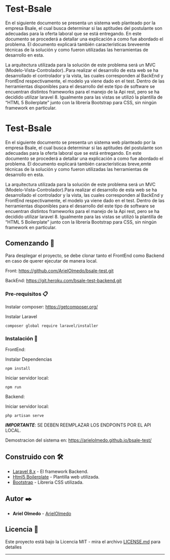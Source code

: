 # Test-Bsale
En el siguiente documento se presenta un sistema web planteado por la empresa Bsale, el cual busca determinar si las aptitudes del postulante son adecuadas para la oferta laboral que se está entregando. En este documento se procederá a detallar una explicación a como fue abordado el problema. El documento explicará también características breveemte técnicas de la solución y como fueron utilizadas las herramientas de desarrollo en esta.

La arquitectura utilizada para la solución de este problema será un MVC (Modelo-Vista-Controlador)..Para realizar el desarrollo de esta web se ha desarrollado el controlador y la vista, las cuales corresponden al BackEnd y FrontEnd respectivamente, el modelo ya viene dado en el test. Dentro de las herramientas disponibles para el desarrollo del este tipo de software se encuentran distintos frameworks para el manejo de la Api rest, pero se ha decidido utilizar laravel 8. Igualmente para las vistas se utilizó la plantilla de “HTML 5 Boilerplate” junto con la librería Bootstrap para CSS, sin ningún framework en particular.

# Test-Bsale

En el siguiente documento se presenta un sistema web planteado por la empresa Bsale, el cual busca determinar si las aptitudes del postulante son adecuadas para la oferta laboral que se está entregando. En este documento se procederá a detallar una explicación a como fue abordado el problema. El documento explicará también características breve,emte técnicas de la solución y como fueron utilizadas las herramientas de desarrollo en esta.

La arquitectura utilizada para la solución de este problema será un MVC (Modelo-Vista-Controlador).Para realizar el desarrollo de esta web se ha desarrollado el controlador y la vista, las cuales corresponden al BackEnd y FrontEnd respectivamente, el modelo ya viene dado en el test. Dentro de las herramientas disponibles para el desarrollo del este tipo de software se encuentran distintos frameworks para el manejo de la Api rest, pero se ha decidido utilizar laravel 8. Igualmente para las vistas se utilizó la plantilla de “HTML 5 Boilerplate” junto con la librería Bootstrap para CSS, sin ningún framework en particular.

## Comenzando 🚀

Para desplegar el proyecto, se debe clonar tanto el FrontEnd como Backend en caso de querer ejecutar de manera local.

Front:
https://github.com/ArielOlmedo/bsale-test.git

BackEnd:
https://git.heroku.com/bsale-test-backend.git


### Pre-requisitos 📋

Instalar composer: https://getcomposer.org/

Instalar Laravel
```
composer global require laravel/installer
```

### Instalación 🔧

FrontEnd:

Instalar Dependencias

```
npm install
```

Iniciar servidor local:

```
npm run
```

Backend:

Iniciar servidor local:

```
php artisan serve
```

***IMPORTANTE***: SE DEBEN REEMPLAZAR LOS ENDPOINTS POR EL API LOCAL.

Demostracion del sistema en: https://arielolmedo.github.io/bsale-test/

## Construido con 🛠️



* [Laravel 8.x](https://laravel.com/) - El framework Backend.
* [Html5 Boilerplate](https://html5boilerplate.com/) - Plantilla web utilizada.
* [Bootstrap](https://getbootstrap.com/) - Libreria CSS utilizada.


## Autor ✒️

* **Ariel Olmedo** - [ArielOlmedo](https://github.com/ArielOlmedo)


## Licencia 📄

Este proyecto está bajo la Licencia MIT - mira el archivo [LICENSE.md](LICENSE.md) para detalles

---
